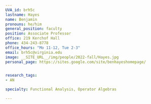 ```yaml
---
UVA_id: brh5c
lastname: Hayes
name: Benjamin
pronouns: he/him
general_position: faculty
position: Associate Professor
office: 219 Kerchof Hall
phone: 434-243-8778
office_hours: "Mo 11-12, Tue 2-3"
email: brh5c@virginia.edu
image: __SITE_URL__/img/people/2022-fall/Hayes.jpg 
personal_page: https://sites.google.com/site/benhayeshomepage/


research_tags:
- AN

specialty: Functional Analysis, Operator Algebras

---
```

